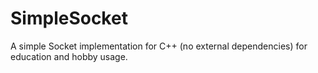 # SimpleSocket

A simple Socket implementation for C++ (no external dependencies) 
for education and hobby usage.
